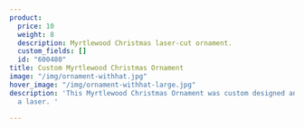 ```yaml
---
product:
  price: 10
  weight: 8
  description: Myrtlewood Christmas laser-cut ornament.
  custom_fields: []
  id: "600480"
title: Custom Myrtlewood Christmas Ornament
image: "/img/ornament-withhat.jpg"
hover_image: "/img/ornament-withhat-large.jpg"
description: 'This Myrtlewood Christmas Ornament was custom designed and cut out with
  a laser. '

---
```

